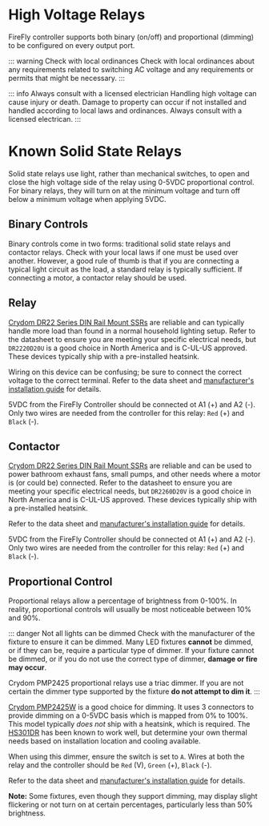 # High Voltage Relays
FireFly controller supports both binary (on/off) and proportional (dimming) to be configured on every output port.

::: warning Check with local ordinances
Check with local ordinances about any requirements related to switching AC voltage and any requirements or permits that might be necessary.
:::

::: info Always consult with a licensed electrician
Handling high voltage can cause injury or death.  Damage to property can occur if not installed and handled according to local laws and ordinances.  Always consult with a licensed electrican.
:::

# Known Solid State Relays
Solid state relays use light, rather than mechanical switches, to open and close the high voltage side of the relay using 0-5VDC proportional control.  For binary relays, they will turn on at the minimum voltage and turn off below a minimum voltage when applying 5VDC.

## Binary Controls
Binary controls come in two forms: traditional solid state relays and contactor relays.  Check with your local laws if one must be used over another.  However, a good rule of thumb is that if you are connecting a typical light circuit as the load, a standard relay is typically sufficient.  If connecting a motor, a contactor relay should be used.

## Relay
[Crydom DR22 Series DIN Rail Mount SSRs](https://www.sensata.com/products/relays/dr22-series-din-rail-mount-ac-output-ssr-dr2260d20u) are reliable and can typically handle more load than found in a normal household lighting setup.  Refer to the datasheet to ensure you are meeting your specific electrical needs, but `DR2220D20U` is a good choice in North America and is C-UL-US approved.  These devices typically ship with a pre-installed heatsink.

Wiring on this device can be confusing; be sure to connect the correct voltage to the correct terminal.  Refer to the data sheet and [manufacturer's installation guide](https://www.sensata.com/sites/default/files/a/sensata-dr22-series-din-rail-mount-ssr-installation.pdf) for details.

5VDC from the FireFly Controller should be connected ot A1 (+) and A2 (-).  Only two wires are needed from the controller for this relay: `Red` (+) and `Black` (-).

## Contactor
[Crydom DR22 Series DIN Rail Mount SSRs](https://www.sensata.com/products/relays/dr22-series-din-rail-mount-ac-output-ssr-dr2260d20v) are reliable and can be used to power bathroom exhaust fans, small pumps, and other needs where a motor is (or could be) connected.  Refer to the datasheet to ensure you are meeting your specific electrical needs, but `DR2260D20V` is a good choice in North America and is C-UL-US approved.  These devices typically ship with a pre-installed heatsink.

Refer to the data sheet and [manufacturer's installation guide](https://www.sensata.com/sites/default/files/a/sensata-dr22-series-din-rail-mount-ssr-installation.pdf) for details.

5VDC from the FireFly Controller should be connected ot A1 (+) and A2 (-).  Only two wires are needed from the controller for this relay: `Red` (+) and `Black` (-).

## Proportional Control
Proportional relays allow a percentage of brightness from 0-100%.  In reality, proportional controls will usually be most noticeable between 10% and 90%.


::: danger Not all lights can be dimmed
Check with the manufacturer of the fixture to ensure it can be dimmed.  Many LED fixtures **cannot** be dimmed, or if they can be, require a particular type of dimmer.  If your fixture cannot be dimmed, or if you do not use the correct type of dimmer, **damage or fire may occur**.  

Crydom PMP2425 proportional relays use a triac dimmer.  If you are not certain the dimmer type supported by the fixture **do not attempt to dim it**.
:::

[Crydom PMP2425W](https://www.sensata.com/products/relays/pmp-series-proportional-control-ssr-pmp2425w) is a good choice for dimming.  It uses 3 connectors to provide dimming on a 0-5VDC basis which is mapped from 0% to 100%.  This model typically _does not_ ship with a heatsink, which is required.  The [HS301DR](https://www.sensata.com/sites/default/files/a/sensata-hs301dr-heatsink-ssr-assemblies-datasheet.pdf) has been known to work well, but determine your own thermal needs based on installation location and cooling available.

When using this dimmer, ensure the switch is set to `A`.  Wires at both the relay and the controller should be `Red` (V), `Green` (+), `Black` (-).

Refer to the data sheet and [manufacturer's installation guide](https://www.sensata.com/sites/default/files/a/sensata-pmp%20series-installation-sheet.pdf) for details.

**Note:** Some fixtures, even though they support dimming, may display slight flickering or not turn on at certain percentages, particularly less than 50% brightness.